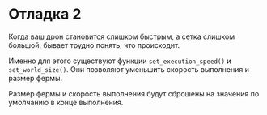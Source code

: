# Отладка 2
Когда ваш дрон становится слишком быстрым, а сетка слишком большой, бывает трудно понять, что происходит.

Именно для этого существуют функции `set_execution_speed()` и `set_world_size()`.
Они позволяют уменьшить скорость выполнения и размер фермы. 

Размер фермы и скорость выполнения будут сброшены на значения по умолчанию в конце выполнения.